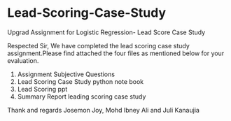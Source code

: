 # Lead-Scoring-Case-Study
Upgrad Assignment for Logistic Regression- Lead Score Case Study

Respected Sir, 
We have completed the lead scoring case study assignment.Please find attached the four files as mentioned below for your evaluation.
1. Assignment Subjective Questions
2. Lead Scoring Case Study python note book
3. Lead Scoring ppt
4. Summary Report leading scoring case study

Thank and regards
Josemon Joy, Mohd Ibney Ali and Juli Kanaujia

